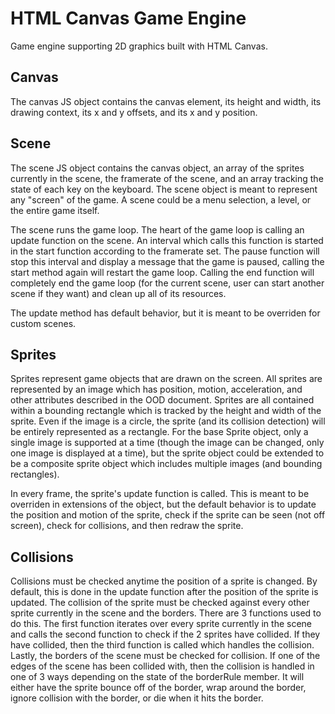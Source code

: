 # HTML Canvas Game Engine
Game engine supporting 2D graphics built with HTML Canvas.

## Canvas
The canvas JS object contains the canvas element, its height and width, its drawing context, its x and y offsets, and its x and y position. 

## Scene
The scene JS object contains the canvas object, an array of the sprites currently in the scene, the framerate of the scene, and an array tracking the state of each key on the keyboard. The scene object is meant to represent any "screen" of the game. A scene could be a menu selection, a level, or the entire game itself. 

The scene runs the game loop. The heart of the game loop is calling an update function on the scene. An interval which calls this function is started in the start function according to the framerate set. The pause function will stop this interval and display a message that the game is paused, calling the start method again will restart the game loop. Calling the end function will completely end the game loop (for the current scene, user can start another scene if they want) and clean up all of its resources. 

The update method has default behavior, but it is meant to be overriden for custom scenes. 

## Sprites
Sprites represent game objects that are drawn on the screen. All sprites are represented by an image which has position, motion, acceleration, and other attributes described in the OOD document. Sprites are all contained within a bounding rectangle which is tracked by the height and width of the sprite. Even if the image is a circle, the sprite (and its collision detection) will be entirely represented as a rectangle. For the base Sprite object, only a single image is supported at a time (though the image can be changed, only one image is displayed at a time), but the sprite object could be extended to be a composite sprite object which includes multiple images (and bounding rectangles).

In every frame, the sprite's update function is called. This is meant to be overriden in extensions of the object, but the default behavior is to update the position and motion of the sprite, check if the sprite can be seen (not off screen), check for collisions, and then redraw the sprite.

## Collisions
Collisions must be checked anytime the position of a sprite is changed. By default, this is done in the update function after the position of the sprite is updated. The collision of the sprite must be checked against every other sprite currently in the scene and the borders. There are 3 functions used to do this. The first function iterates over every sprite currently in the scene and calls the second function to check if the 2 sprites have collided. If they have collided, then the third function is called which handles the collision. Lastly, the borders of the scene must be checked for collision. If one of the edges of the scene has been collided with, then the collision is handled in one of 3 ways depending on the state of the borderRule member. It will either have the sprite bounce off of the border, wrap around the border, ignore collision with the border, or die when it hits the border. 
